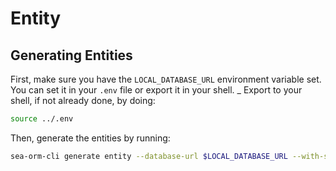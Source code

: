 # Entity

## Generating Entities

First, make sure you have the `LOCAL_DATABASE_URL` environment variable set. You can set it in your `.env` file or export it in your shell.
_
Export to your shell, if not already done, by doing:

```bash
source ../.env
```

Then, generate the entities by running:

```bash
sea-orm-cli generate entity --database-url $LOCAL_DATABASE_URL --with-serde both --lib --output-dir src
```


